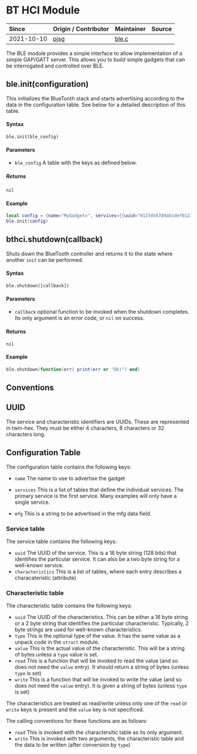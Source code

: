 # BT HCI Module
| Since  | Origin / Contributor  | Maintainer  | Source  |
| :----- | :-------------------- | :---------- | :------ |
| 2021-10-10 | [pjsg](https://github.com/pjsg) | [ble.c](../../components/modules/ble.c)|

The BLE module provides a simple interface to allow implementation of a simple GAP/GATT server.
This allows you to build simple gadgets that can be interrogated and controlled over BLE.

## ble.init(configuration)

This initializes the BlueTooth stack and starts advertising according to the data in the
configuration table. See below for a detailed description of this table.

#### Syntax
`ble.init(ble_config)`

#### Parameters
- `ble_config` A table with the keys as defined below.

##### Returns
`nil`

#### Example
```lua
local config = {name="MyGadget=", services={{uuid="0123456789abcdef0123456789abcdef", characteristics={{uuid="1234", value=0, type='c'}}}}}
ble.init(config)
```

## bthci.shutdown(callback)

Shuts down the BlueTooth controller and returns it to the state where another `init` can be performed.

#### Syntax
`ble.shutdown([callback])`

#### Parameters
- `callback` optional function to be invoked when the shutdown completes. Its
  only argument is an error code, or `nil` on success.

#### Returns
`nil`

#### Example
```lua
ble.shutdown(function(err) print(err or "Ok!") end)
```

## Conventions

## UUID

The service and characteristic identifiers are UUIDs. These are represented in twin-hex. They must be either 4 characters, 8 characters or 32 characters long.

## Configuration Table

The configuration table contains the following keys:

- `name` The name to use to advertise the gadget

- `services` This is a list of tables that define the individual services. The primary service is the first service. Many examples will only have a single service.

- `mfg` This is a string to be advertised in the mfg data field.

### Service table

The service table contains the following keys:

- `uuid` The UUID of the service. This is a 16 byte string (128 bits) that identifies the particular service. It can also be a two byte string for a well-known service.
- `characteristics` This is a list of tables, where each entry describes a characateristic (attribute)

### Characteristic table

The characteristic table contains the following keys:

- `uuid` The UUID of the characteristics. This can be either a 16 byte string or a 2 byte string that identifies the particular characteristic. Typically, 2 byte strings are used for well-known characteristics.
- `type` This is the optional type of the value. It has the same value as a unpack code in the `struct` module.
- `value` This is the actual value of the characteristic. This will be a string of bytes unless a `type` value is set.
- `read` This is a function that will be invoked to read the value (and so does not need the `value` entry). It should return a string of bytes (unless `type` is set)
- `write` This is a function that will be invoked to write the value (and so does not need the `value` entry). It is given a string of bytes (unless `type` is set)

The characteristics are treated as read/write unless only one of the `read` or `write` keys is present and the `value` key is not specificed.

The calling conventions for these functions are as follows:

- `read` This is invoked with the charactersitic table as its only argument.
- `write` This is invoked with two arguments, the characteristic table and the data to be written (after conversion by `type`)



